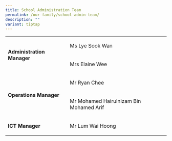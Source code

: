 ```yaml
---
title: School Administration Team
permalink: /our-family/school-admin-team/
description: ""
variant: tiptap
---
```

<table style="minWidth: 50px">
<colgroup>
<col>
<col>
</colgroup>
<tbody>
<tr>
<td rowspan="2" colspan="1">
<p><strong>Administration Manager</strong>
</p>
</td>
<td rowspan="1" colspan="1">
<p>Ms Lye Sook Wan</p>
</td>
</tr>
<tr>
<td rowspan="1" colspan="1">
<p>Mrs Elaine Wee</p>
</td>
</tr>
<tr>
<td rowspan="2" colspan="1">
<p><strong>Operations Manager</strong>
</p>
</td>
<td rowspan="1" colspan="1">
<p>Mr Ryan Chee</p>
</td>
</tr>
<tr>
<td rowspan="1" colspan="1">
<p>Mr Mohamed Hairulnizam Bin Mohamed Arif</p>
</td>
</tr>
<tr>
<td rowspan="1" colspan="1">
<p><strong>ICT Manager</strong>
</p>
</td>
<td rowspan="1" colspan="1">
<p>Mr Lum Wai Hoong</p>
</td>
</tr>
</tbody>
</table>
<p></p>